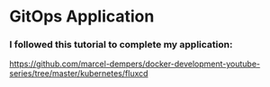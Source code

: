 # GitOps Application

### I followed this tutorial to complete my application:

 https://github.com/marcel-dempers/docker-development-youtube-series/tree/master/kubernetes/fluxcd
